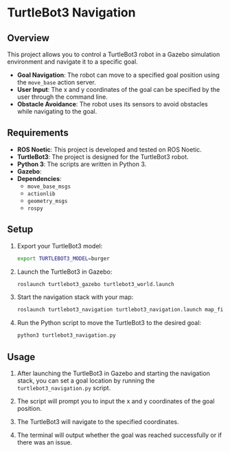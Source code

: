 # TurtleBot3 Navigation 

## Overview

This project allows you to control a TurtleBot3 robot in a Gazebo simulation environment and navigate it to a specific goal.

- **Goal Navigation**: The robot can move to a specified goal position using the `move_base` action server.
- **User Input**: The x and y coordinates of the goal can be specified by the user through the command line.
- **Obstacle Avoidance**: The robot uses its sensors to avoid obstacles while navigating to the goal.

## Requirements

- **ROS Noetic**: This project is developed and tested on ROS Noetic.
- **TurtleBot3**: The project is designed for the TurtleBot3 robot.
- **Python 3**: The scripts are written in Python 3.
- **Gazebo**:
- **Dependencies**:
  - `move_base_msgs`
  - `actionlib`
  - `geometry_msgs`
  - `rospy`

## Setup

1. Export your TurtleBot3 model:
    ```bash
    export TURTLEBOT3_MODEL=burger
    ```

2. Launch the TurtleBot3 in Gazebo:
    ```bash
    roslaunch turtlebot3_gazebo turtlebot3_world.launch
    ```

3. Start the navigation stack with your map:
    ```bash
    roslaunch turtlebot3_navigation turtlebot3_navigation.launch map_file:=/path/to/your/map.yaml
    ```

4. Run the Python script to move the TurtleBot3 to the desired goal:
    ```bash
    python3 turtlebot3_navigation.py
    ```

## Usage

1. After launching the TurtleBot3 in Gazebo and starting the navigation stack, you can set a goal location by running the `turtlebot3_navigation.py` script.

2. The script will prompt you to input the x and y coordinates of the goal position.

3. The TurtleBot3 will navigate to the specified coordinates.

4. The terminal will output whether the goal was reached successfully or if there was an issue.
